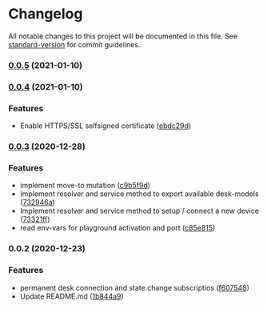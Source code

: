 # Changelog

All notable changes to this project will be documented in this file. See [standard-version](https://github.com/conventional-changelog/standard-version) for commit guidelines.

### [0.0.5](https://github.com/alex20465/deskgraph/compare/v0.0.4...v0.0.5) (2021-01-10)

### [0.0.4](https://github.com/alex20465/deskgraph/compare/v0.0.3...v0.0.4) (2021-01-10)


### Features

* Enable HTTPS/SSL selfsigned certificate ([ebdc29d](https://github.com/alex20465/deskgraph/commit/ebdc29dc20636aec9f2031acc5670881c8d7e2e5))

### [0.0.3](https://github.com/alex20465/deskgraph/compare/v0.0.2...v0.0.3) (2020-12-28)


### Features

* implement move-to mutation ([c9b5f9d](https://github.com/alex20465/deskgraph/commit/c9b5f9d1801865bbc702d3cb3147f4ca4dabf4bc))
* Implement resolver and service method to export available desk-models ([732946a](https://github.com/alex20465/deskgraph/commit/732946aff0b5f129d8050cfe3397d2e56a681bdf))
* Implement resolver and service method to setup / connect a new device ([73321ff](https://github.com/alex20465/deskgraph/commit/73321ffcc70ecc2bcf731ba77570eb0cc45cf0c1))
* read env-vars for playground activation and port ([c85e815](https://github.com/alex20465/deskgraph/commit/c85e81541b05e17f2ff8e3654b1fb4ff74255d10))

### 0.0.2 (2020-12-23)


### Features

* permanent desk connection and state.change subscriptios ([f607548](https://github.com/alex20465/deskgraph/commit/f607548f08b4487761c1c8426c3c92289ba107ca))
* Update README.md ([1b844a9](https://github.com/alex20465/deskgraph/commit/1b844a99d8f0249bbc2164cb9e9c5b2b27a10726))
